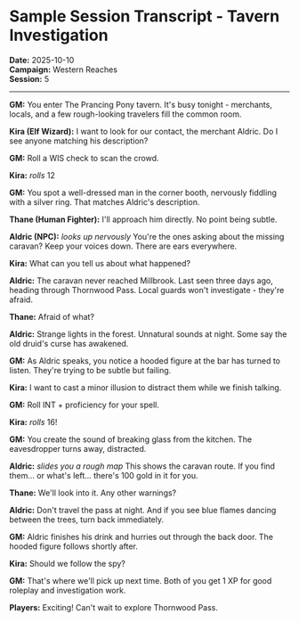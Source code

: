 # Sample Session Transcript - Tavern Investigation

**Date:** 2025-10-10  
**Campaign:** Western Reaches  
**Session:** 5

---

**GM:** You enter The Prancing Pony tavern. It's busy tonight - merchants, locals, and a few rough-looking travelers fill the common room.

**Kira (Elf Wizard):** I want to look for our contact, the merchant Aldric. Do I see anyone matching his description?

**GM:** Roll a WIS check to scan the crowd.

**Kira:** *rolls* 12

**GM:** You spot a well-dressed man in the corner booth, nervously fiddling with a silver ring. That matches Aldric's description.

**Thane (Human Fighter):** I'll approach him directly. No point being subtle.

**Aldric (NPC):** *looks up nervously* You're the ones asking about the missing caravan? Keep your voices down. There are ears everywhere.

**Kira:** What can you tell us about what happened?

**Aldric:** The caravan never reached Millbrook. Last seen three days ago, heading through Thornwood Pass. Local guards won't investigate - they're afraid.

**Thane:** Afraid of what?

**Aldric:** Strange lights in the forest. Unnatural sounds at night. Some say the old druid's curse has awakened.

**GM:** As Aldric speaks, you notice a hooded figure at the bar has turned to listen. They're trying to be subtle but failing.

**Kira:** I want to cast a minor illusion to distract them while we finish talking.

**GM:** Roll INT + proficiency for your spell.

**Kira:** *rolls* 16!

**GM:** You create the sound of breaking glass from the kitchen. The eavesdropper turns away, distracted.

**Aldric:** *slides you a rough map* This shows the caravan route. If you find them... or what's left... there's 100 gold in it for you.

**Thane:** We'll look into it. Any other warnings?

**Aldric:** Don't travel the pass at night. And if you see blue flames dancing between the trees, turn back immediately.

**GM:** Aldric finishes his drink and hurries out through the back door. The hooded figure follows shortly after.

**Kira:** Should we follow the spy?

**GM:** That's where we'll pick up next time. Both of you get 1 XP for good roleplay and investigation work.

**Players:** Exciting! Can't wait to explore Thornwood Pass.
